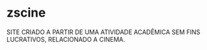# zscine

SITE CRIADO A PARTIR DE UMA ATIVIDADE ACADÊMICA SEM FINS LUCRATIVOS, RELACIONADO A CINEMA.
